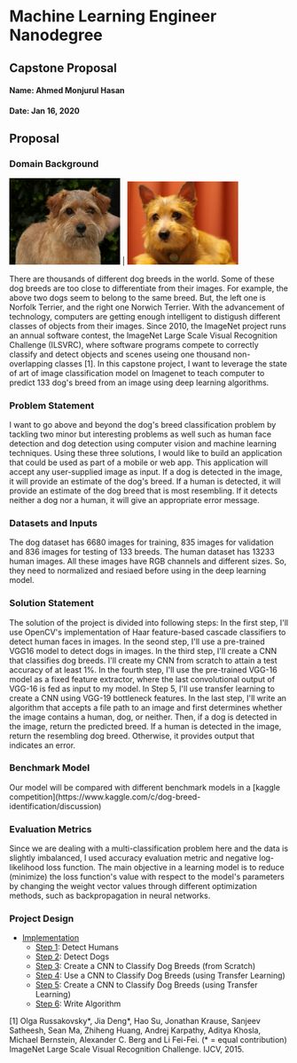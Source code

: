 # Machine Learning Engineer Nanodegree

## Capstone Proposal

#### Name: Ahmed Monjurul Hasan
#### Date: Jan 16, 2020

## Proposal

### Domain Background
<img src="Norfolk.jpg" width="200"> | <img src="Norwich.jpg" width="200">
<p> There are thousands of different dog breeds in the world. Some of these dog breeds are too close to differentiate from their images. For example, the above two dogs seem to belong to the same breed. But, the left one is Norfolk Terrier, and the right one Norwich Terrier.  With the advancement of technology, computers are getting enough intelligent to distigush different classes of objects from their images. Since 2010, the ImageNet project runs an annual software contest, the ImageNet Large Scale Visual Recognition Challenge (ILSVRC), where software programs compete to correctly classify and detect objects and scenes useing one thousand non-overlapping classes [1]. In this capstone project, I want to leverage the state of art of image classification model on Imagenet to teach computer to predict 133 dog's breed from an image using deep learning algorithms.

### Problem Statement
<p> I want to go above and beyond the dog's breed classification problem by tackling two minor but interesting problems as well such as human face detection and dog detection using computer vision and machine learning techniques. Using these three solutions, I would like to build an application that could be used as part of a mobile or web app. This application  will accept any user-supplied image as input. If a dog is detected in the image, it will provide an estimate of the dog's breed. If a human is detected, it will provide an estimate of the dog breed that is most resembling. If it detects neither a dog nor a human, it will give an appropriate error message.

### Datasets and Inputs
<p> The dog dataset has 6680 images for training, 835 images for validation and 836 images for testing of 133 breeds. The human dataset has 13233 human images. All these images have RGB channels and different sizes. So, they need to normalized and resiaed before using in the deep learning model.

### Solution Statement
<p> The solution of the project is divided into following steps:
In the first step, I'll use OpenCV's implementation of Haar feature-based cascade classifiers to detect human faces in images. In the seond step, I'll use a pre-trained VGG16 model to detect dogs in images. In the third step, I'll create a CNN that classifies dog breeds. I'll create my CNN from scratch to attain a test accuracy of at least 1%. In the fourth step, I'll use the pre-trained VGG-16 model as a fixed feature extractor, where the last convolutional output of VGG-16 is fed as input to my model. In Step 5, I'll use transfer learning to create a CNN using VGG-19 bottleneck features. In the last step, I'll write an algorithm that accepts a file path to an image and first determines whether the image contains a human, dog, or neither. Then, if a dog is detected in the image, return the predicted breed. If a human is detected in the image, return the resembling dog breed. Otherwise, it provides output that indicates an error.

### Benchmark Model
<p> Our model will be compared with different benchmark models in a 
[kaggle competition](https://www.kaggle.com/c/dog-breed-identification/discussion)

### Evaluation Metrics
<p> Since we are dealing with a multi-classification problem here and the data is slightly imbalanced, I used accuracy evaluation metric and negative log-likelihood loss function. The main objective in a learning model is to reduce (minimize) the loss function's value with respect to the model's parameters by changing the weight vector values through different optimization methods, such as backpropagation in neural networks.


### Project Design
- [Implementation](#implement)
  - [Step 1](#step1): Detect Humans
  - [Step 2](#step2): Detect Dogs
  - [Step 3](#step3): Create a CNN to Classify Dog Breeds (from Scratch)
  - [Step 4](#step4): Use a CNN to Classify Dog Breeds (using Transfer Learning)
  - [Step 5](#step5): Create a CNN to Classify Dog Breeds (using Transfer Learning)
  - [Step 6](#step6): Write Algorithm

[1] Olga Russakovsky*, Jia Deng*, Hao Su, Jonathan Krause, Sanjeev Satheesh, Sean Ma, Zhiheng Huang, Andrej Karpathy, Aditya Khosla, Michael Bernstein, Alexander C. Berg and Li Fei-Fei. (* = equal contribution) ImageNet Large Scale Visual Recognition Challenge. IJCV, 2015.
